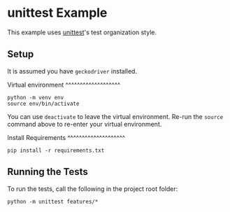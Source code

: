 unittest Example
================

This example uses [unittest](https://docs.python.org/3/library/unittest.html)'s test organization style.


Setup
-----

It is assumed you have `geckodriver` installed.

Virtual environment
^^^^^^^^^^^^^^^^^^^

    python -m venv env
    source env/bin/activate

You can use `deactivate`
to leave the virtual environment.
Re-run the `source` command above
to re-enter your virtual environment.

Install Requirements
^^^^^^^^^^^^^^^^^^^^

    pip install -r requirements.txt

Running the Tests
----------
To run the tests, call the following in the project root folder:

    python -m unittest features/*
